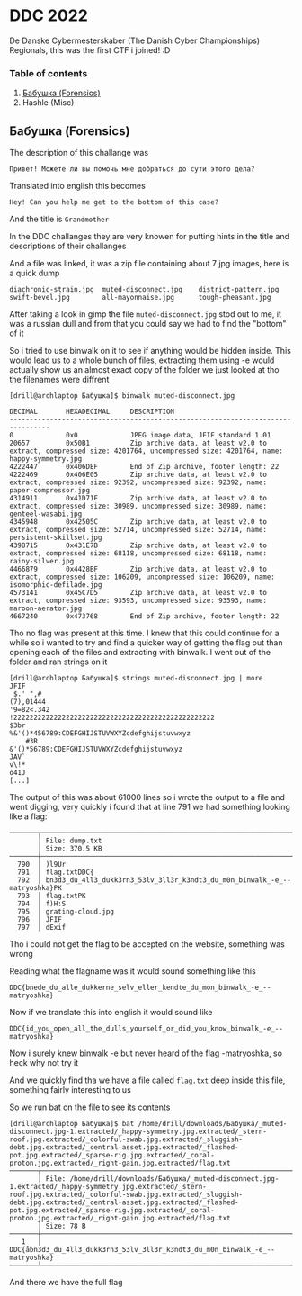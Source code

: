 # DDC 2022

De Danske Cybermesterskaber (The Danish Cyber Championships) Regionals, this was the first CTF i joined! :D

### Table of contents

1. [Бабушка (Forensics)](#бабушка-forensics)
2. Hashle (Misc)

## Бабушка (Forensics)

The description of this challange was

```
Привет! Можете ли вы помочь мне добраться до сути этого дела?
```
Translated into english this becomes 
```
Hey! Can you help me get to the bottom of this case?
```
And the title is `Grandmother`

In the DDC challanges they are very knowen for putting hints in the title and descriptions of their challanges

And a file was linked, it was a zip file containing about 7 jpg images, here is a quick dump

```
diachronic-strain.jpg  muted-disconnect.jpg    district-pattern.jpg   
swift-bevel.jpg        all-mayonnaise.jpg      tough-pheasant.jpg
```

After taking a look in gimp the file `muted-disconnect.jpg` stod out to me, it was a russian dull and from that you could say we had to find the "bottom" of it

So i tried to use binwalk on it to see if anything would be hidden inside. This would lead us to a whole bunch of files, extracting them using -e would actually show us an almost exact copy of the folder we just looked at tho the filenames were diffrent

```
[drill@archlaptop Бабушка]$ binwalk muted-disconnect.jpg 

DECIMAL       HEXADECIMAL     DESCRIPTION
--------------------------------------------------------------------------------
0             0x0             JPEG image data, JFIF standard 1.01
20657         0x50B1          Zip archive data, at least v2.0 to extract, compressed size: 4201764, uncompressed size: 4201764, name: happy-symmetry.jpg
4222447       0x406DEF        End of Zip archive, footer length: 22
4222469       0x406E05        Zip archive data, at least v2.0 to extract, compressed size: 92392, uncompressed size: 92392, name: paper-compressor.jpg
4314911       0x41D71F        Zip archive data, at least v2.0 to extract, compressed size: 30989, uncompressed size: 30989, name: genteel-wasabi.jpg
4345948       0x42505C        Zip archive data, at least v2.0 to extract, compressed size: 52714, uncompressed size: 52714, name: persistent-skillset.jpg
4398715       0x431E7B        Zip archive data, at least v2.0 to extract, compressed size: 68118, uncompressed size: 68118, name: rainy-silver.jpg
4466879       0x4428BF        Zip archive data, at least v2.0 to extract, compressed size: 106209, uncompressed size: 106209, name: isomorphic-defilade.jpg
4573141       0x45C7D5        Zip archive data, at least v2.0 to extract, compressed size: 93593, uncompressed size: 93593, name: maroon-aerator.jpg
4667240       0x473768        End of Zip archive, footer length: 22
```

Tho no flag was present at this time. I knew that this could continue for a while so i wanted to try and find a quicker way of getting the flag out than opening each of the files and extracting with binwalk. I went out of the folder and ran strings on it

```
[drill@archlaptop Бабушка]$ strings muted-disconnect.jpg | more
JFIF
 $.' ",#
(7),01444
'9=82<.342
!22222222222222222222222222222222222222222222222222
$3br
%&'()*456789:CDEFGHIJSTUVWXYZcdefghijstuvwxyz
	#3R
&'()*56789:CDEFGHIJSTUVWXYZcdefghijstuvwxyz
JAV`
v\!*
o41J
[...]
```

The output of this was about 61000 lines so i wrote the output to a file and went digging, very quickly i found that at line 791 we had something looking like a flag:

```
───────┬─────────────────────────────────────────────────────────────────────────────────────────────────
       │ File: dump.txt
       │ Size: 370.5 KB
───────┼─────────────────────────────────────────────────────────────────────────────────────────────────
  790  │ )l9Ur
  791  │ flag.txtDDC{
  792  │ bn3d3_du_4ll3_dukk3rn3_53lv_3ll3r_k3ndt3_du_m0n_binwalk_-e_--matryoshka}PK
  793  │ flag.txtPK
  794  │ f)H:S
  795  │ grating-cloud.jpg
  796  │ JFIF
  797  │ dExif
 ```
Tho i could not get the flag to be accepted on the website, something was wrong

Reading what the flagname was it would sound something like this

`DDC{bnede_du_alle_dukkerne_selv_eller_kendte_du_mon_binwalk_-e_--matryoshka}`

Now if we translate this into english it would sound like

`DDC{id_you_open_all_the_dulls_yourself_or_did_you_know_binwalk_-e_--matryoshka}`

Now i surely knew binwalk -e but never heard of the flag -matryoshka, so heck why not try it

And we quickly find tha we have a file called `flag.txt` deep inside this file, something fairly interesting to us

So we run bat on the file to see its contents

``` 
[drill@archlaptop Бабушка]$ bat /home/drill/downloads/Бабушка/_muted-disconnect.jpg-1.extracted/_happy-symmetry.jpg.extracted/_stern-roof.jpg.extracted/_colorful-swab.jpg.extracted/_sluggish-debt.jpg.extracted/_central-asset.jpg.extracted/_flashed-pot.jpg.extracted/_sparse-rig.jpg.extracted/_coral-proton.jpg.extracted/_right-gain.jpg.extracted/flag.txt
───────┬─────────────────────────────────────────────────────────────────────────────────────────────────
       │ File: /home/drill/downloads/Бабушка/_muted-disconnect.jpg-1.extracted/_happy-symmetry.jpg.extracted/_stern-roof.jpg.extracted/_colorful-swab.jpg.extracted/_sluggish-debt.jpg.extracted/_central-asset.jpg.extracted/_flashed-pot.jpg.extracted/_sparse-rig.jpg.extracted/_coral-proton.jpg.extracted/_right-gain.jpg.extracted/flag.txt
       │ Size: 78 B
───────┼─────────────────────────────────────────────────────────────────────────────────────────────────
   1   │ DDC{åbn3d3_du_4ll3_dukk3rn3_53lv_3ll3r_k3ndt3_du_m0n_binwalk_-e_--matryoshka}
───────┴─────────────────────────────────────────────────────────────────────────────────────────────────
```

And there we have the full flag
